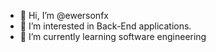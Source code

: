 - 👋 Hi, I’m @ewersonfx
- 👀 I’m interested in Back-End applications.
- 🌱 I’m currently learning software engineering

<!---
ewersonfx/ewersonfx is a ✨ special ✨ repository because its `README.md` (this file) appears on your GitHub profile.
You can click the Preview link to take a look at your changes.
--->
